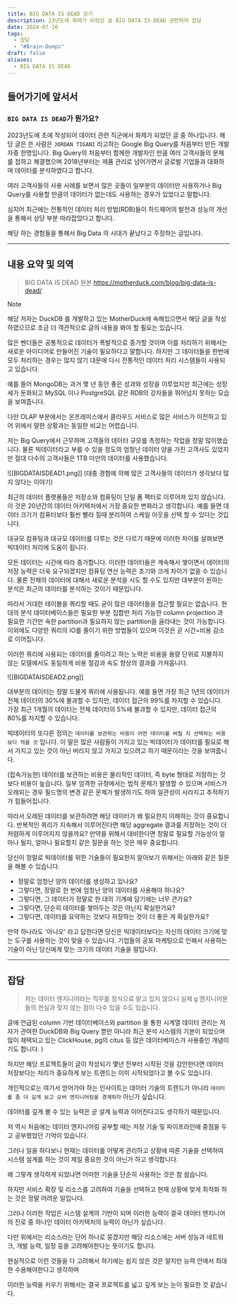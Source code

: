 ```yaml
---
title: BIG DATA IS DEAD 읽기
description: 23년도에 화제가 되었던 글 BIG DATA IS DEAD 관련하여 잡담
date: 2024-07-16
tags:
  - 잡담
  - "#Brain-Dumps"
draft: false
aliases:
  - BIG DATA IS DEAD
---
```


## 들어가기에 앞서서

### `BIG DATA IS DEAD`가 뭔가요?


2023년도에 초에 작성되어 데이터 관련 직군에서 화제가 되었던 글 중 하나입니다. 해당 글은 쓴 사람은 `JORDAN TIGANI` 라고하는 Google Big Query를 처음부터 만든 개발자중 한명입니다. Big Query의 처음부터 함께한 개발자인 만큼 여러 고객사들의 문제를 접하고 해결했으며 2018년부터는 제품 관리로 넘어가면서 글로벌 기업들과 대화하며 데이터를 분석하였다고 합니다.

여러 고객사들의 사용 사례를 보면서 많은 곳들이 일부분의 데이터만 사용하거나 Big Query를 사용할 만큼의 데이터가 없는데도 사용하는 경우가 있었다고 말합니다.

심지어 최근에는 전통적인 데이터 처리 방법(RDB)들이 하드웨어의 발전과 성능의 개선을 통해서 상당 부분 따라잡았다고 합니다.

해당 하는 경험들을 통해서 Big Data 의 시대가 끝났다고 주장하는 글입니다.

---
## 내용 요약 및 의역

> BIG DATA IS DEAD 원본
> <https://motherduck.com/blog/big-data-is-dead/>


> [!note]
>  해당 저자는 DuckDB 를 개발하고 있는 MotherDuck에 속해있으면서 해당 글을 작성하였으므로 조금 더 객관적으로 글의 내용을 봐야 할 필요는 있습니다.

많은 벤더들은 공통적으로 데이터가 폭발적으로 증가할 것이며 이를 처리하기 위해서는 새로운 아이디어로 만들어진 기술이 필요하다고 말합니다. 하지만 그 데이터들을 한번에 모두 처리하는 경우는 많지 않기 대문에 다시 전통적인 데이터 처리 시스템들이 사용되고 있습니다.

예를 들어 MongoDB는 과거 몇 년 동안 좋은 성과와 성장을 이루었지만 최근에는 성장세가 둔화되고 MySQL 이나 PostgreSQL 같은 RDB의 강자들을 뛰어넘지 못하는 모습을 보여줍니다.

다만 OLAP 부분에서는 온프레미스에서 클라우드 서비스로 많은 서비스가 이전하고 있어 위에서 말한 상황과는 동일한 비교는 어렵습니다.

저는 Big Query에서 근무하며 고객들의 데이터 규모를 측정하는 작업을 정말 많이했습니다. 물론 빅데이터라고 부를 수 있을 정도의 엄청난 데이터 양을 가진 고객사도 있었지만 절대 다수의 고객사들은 1TB 미만의 데이터를 사용했습니다.

![[BIGDATAISDEAD1.png]]
(대충 경험에 의해 많은 고객사들의 데이터가 생각보다 많지 않다는 이야기)


최근의 데이터 플랫폼들은 저장소와 컴퓨팅이 단일 폼 팩터로 이루어져 있지 않습니다. 이 것은 20년간의 데이터 아키텍처에서 가장 중요한 변화라고 생각합니다. 예를 들면 데이터 크기가 컴퓨터보다 훨씬 빨라 질때 분리하여 스케일 아웃을 선택 할 수 있다는 것입니다.

대규모 컴퓨팅과 대규모 데이터를 다루는 것은 다르기 때문에 이러한 차이를 살펴보면 빅데이터 처리에 도움이 됩니다.

모든 데이터는 시간에 따라 증가합니다. 이러한 데이터들은 계속해서 쌓이면서 데이터의 저장 능력은 더욱 요구되겠지만 컴퓨팅 연산 능력은 초기와 크게 차이가 없을 수 있습니다. 물론 전체의 데이터에 대해서 새로운 분석을 시도 할 수도 있지만 대부분이 원하는 분석은 최근의 데이터를 분석하는 것이기 때문입니다.

따라서 거대한 테이블을 쿼리할 때도 굳이 많은 데이터들을 접근할 필요는 없습니다. 현대의 분석 데이터베이스들은 필요한 부분 집합만 처리 가능한 column projection 과 필요한 기간만 속한 partition과 필요하지 않는 partition을 골라내는 것이 가능합니다. 이외에도 다양한 쿼리의 IO를 줄이기 위한 방법들이 있으며 이것은 곧 시간=비용 감소로 이어집니다.

이러한 쿼리에 사용되는 데이터를 줄이려고 하는 노력은 비용을 용량 단위로 지불하지 않는 모델에서도 동일하게 비용 절감과 속도 향상의 결과를 가져옵니다.

![[BIGDATAISDEAD2.png]]


대부분의 데이터는 정말 드물게 쿼리에 사용됩니다. 예를 들면 가장 최근 1년의 데이터가 전체 데이터의 30%에 불과할 수 있지만, 데이터 접근의 99%를 차지할 수 있습니다. 가장 최근 1개월의 데이터는 전체 데이터의 5%에 불과할 수 있지만, 데이터 접근의 80%를 차지할 수 있습니다.

빅데이터의 또다른 정의는 `데이터를 보관하는 비용이 어떤 데이터를 버릴 지 선택하는 비용보다 적을 것` 입니다. 이 말은 많은 사람들이 가지고 있는 빅데이터가 데이터를 필요로 해서 가지고 있는 것이 아닌 버리지 않고 가지고 있으려고 하기 때문이라는 것을 보여줍니다.

(접속가능한) 데이터를 보관하는 비용은 물리적인 데이터, 즉 byte 형태로 저장하는 것보다 비용이 높습니다. 일부 엄격한 규정에서는 법적 문제가 발생할 수 있으며 서비스가 오래되는 경우 필드명의 변경 같은 문제가 발생하기도 하여 일관성이 사라지고 추적하기가 힘들어집니다.

따라서 오래된 데이터를 보관하려면 해당 데이터가 왜 필요한지 이해하는 것이 중요합니다. 반복적인 쿼리가 지속해서 이루어진다면 해당 aggregate 결과를 저장하는 것이 더 저렴하게 이루어지지 않을까요? 만약을 위해서 대비한다면 정말로 필요할 가능성이 얼마나 될지, 얼마나 필요할지 같은 질문을 하는 것은 매우 중요합니다.

당신이 정말로 빅데이터를 위한 기술들이 필요한지 알아보기 위해서는 아래와 같은 질문을 해볼 수 있습니다.

- 정말로 엄청난 양의 데이터를 생성하고 있나요?
- 그렇다면, 정말로 한 번에 엄청난 양의 데이터를 사용해야 하나요?
- 그렇다면, 그 데이터가 정말로 한 대의 기계에 담기에는 너무 큰가요?
- 그렇다면, 단순히 데이터를 쌓아두는 것은 아닌지 확실한가요?
- 그렇다면, 데이터를 요약하는 것보다 저장하는 것이 더 좋은 게 확실한가요?

만약 하나라도 '아니오' 라고 답한다면 당신은 빅데이터보다는 자신의 데이터 크기에 맞는 도구를 사용하는 것이 맞을 수 있습니다. 기업들의 공포 마케팅으로 인해서 사용하는 기술이 아닌 당신에게 맞는 크기의 데이터 기술을 말입니다.

---
## 잡담


> 저는 데이터 엔지니어라는 직무를 정식으로 맡고 있지 않으니 실제 g 엔지니어분들의 현실과 맞지 않는 점이 다수 있을 수도 있습니다.

글에 언급된 column 기반 데이터베이스와 partition 을 통한 시계열 데이터 관리는 저자가 관여한 DuckDB와 Big Query 뿐만 아니라 최근 분석 시스템의 기본이 되었으며 많이 채택되고 있는 ClickHouse, pg의 citus 등 많은 데이터베이스가 사용중인 개념이기도 합니다. )

하지만 해당 프로젝트들이 글이 작성되기 몇년 전부터 시작된 것을 감안한다면 데이터 저장보다는 처리가 중요하게 보는 트렌드는 이미 시작되었다고 볼 수도 있습니다. 

개인적으로는 여기서 얻어가야 하는 인사이트는 데이터 기술의 트렌드가 아니라 `데이터를 좀 더 깊게 보고 오버 엔지니어링을 경계하자` 아닌가 싶습니다.

데이터를 깊게 볼 수 있는 능력은 곧 설계 능력과 이어진다고도 생각하기 때문입니다. 

저 역시 처음에는 데이터 엔지니어링 공부할 때는 저장 기술 및 파이프라인에 중점을 두고 공부했었던 기억이 있습니다.

그러나 일을 하다보니 현재는 데이터를 어떻게 관리하고 상황에 따른 기술을 선택하여 시스템 설계를 하는 것이 제일 중요한 것이 아닌가 하고 생각합니다. 

왜 그렇게 생각하게 되었냐면 어떠한 기술을 단순히 사용하는 것은 참 쉽습니다.

하지만 서비스 확장 및 리소스를 고려하여 기술을 선택하고 현재 상황에 맞게 최적화 하는 것은 정말 어려운 일입니다.

그러나 이러한 작업은 시스템 설계의 기반이 되며 이러한 능력이 결국 데이터 엔지니어의 진로 중 하나인 데이터 아키텍처의 능력이 아닌가 싶습니다. 

다만 위에서는 리소스라는 단어 하나로 뭉겠지만 해당 리소스에는 서버 성능과 네트워크, 개발 능력, 일정 등을 고려해야한다는 뜻이기도 합니다.

현실적으로 이런 것들을 다 고려해서 하기에는 쉽지 않은 것은 알지만 능력 안에서 최대한 수용해야한다고 생각하며

이러한 능력을 키우기 위해서는 결국 프로젝트를 넓고 깊게 보는 눈이 필요한 것 같습니다.